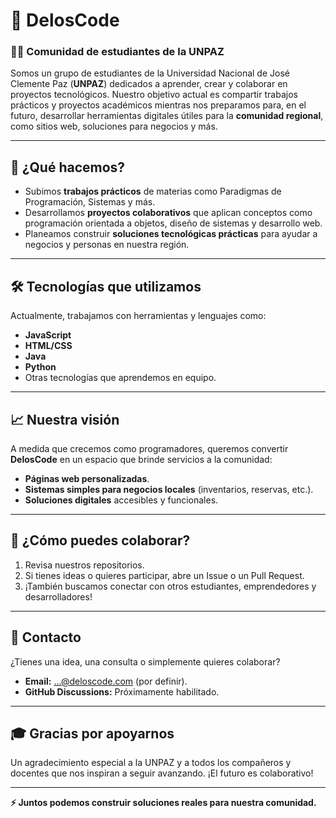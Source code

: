 # 🚀 **DelosCode**  
### 👩‍💻 **Comunidad de estudiantes de la UNPAZ**

Somos un grupo de estudiantes de la Universidad Nacional de José Clemente Paz (**UNPAZ**) dedicados a aprender, crear y colaborar en proyectos tecnológicos. Nuestro objetivo actual es compartir trabajos prácticos y proyectos académicos mientras nos preparamos para, en el futuro, desarrollar herramientas digitales útiles para la **comunidad regional**, como sitios web, soluciones para negocios y más.

---

## 🌟 **¿Qué hacemos?**

- Subimos **trabajos prácticos** de materias como Paradigmas de Programación, Sistemas y más.
- Desarrollamos **proyectos colaborativos** que aplican conceptos como programación orientada a objetos, diseño de sistemas y desarrollo web.
- Planeamos construir **soluciones tecnológicas prácticas** para ayudar a negocios y personas en nuestra región.

---

## 🛠️ **Tecnologías que utilizamos**

Actualmente, trabajamos con herramientas y lenguajes como:  

- **JavaScript**  
- **HTML/CSS**
- **Java**
- **Python**
- Otras tecnologías que aprendemos en equipo.

---

## 📈 **Nuestra visión**

A medida que crecemos como programadores, queremos convertir **DelosCode** en un espacio que brinde servicios a la comunidad:  

- **Páginas web personalizadas**.  
- **Sistemas simples para negocios locales** (inventarios, reservas, etc.).  
- **Soluciones digitales** accesibles y funcionales.  

---

## 🤝 **¿Cómo puedes colaborar?**

1. Revisa nuestros repositorios.  
2. Si tienes ideas o quieres participar, abre un Issue o un Pull Request.  
3. ¡También buscamos conectar con otros estudiantes, emprendedores y desarrolladores!

---

## 📣 **Contacto**

¿Tienes una idea, una consulta o simplemente quieres colaborar?  

- **Email:** ...@deloscode.com (por definir).  
- **GitHub Discussions:** Próximamente habilitado.  

---

## 🎓 **Gracias por apoyarnos**

Un agradecimiento especial a la UNPAZ y a todos los compañeros y docentes que nos inspiran a seguir avanzando. ¡El futuro es colaborativo!

---

**⚡ Juntos podemos construir soluciones reales para nuestra comunidad.**